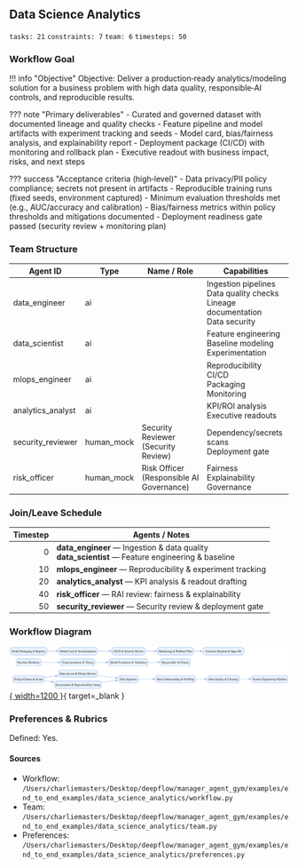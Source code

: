 ## Data Science Analytics

`tasks: 21` `constraints: 7` `team: 6` `timesteps: 50`

### Workflow Goal

!!! info "Objective"
    Objective: Deliver a production‑ready analytics/modeling solution for a business problem with
                high data quality, responsible‑AI controls, and reproducible results.

??? note "Primary deliverables"
    - Curated and governed dataset with documented lineage and quality checks
    - Feature pipeline and model artifacts with experiment tracking and seeds
    - Model card, bias/fairness analysis, and explainability report
    - Deployment package (CI/CD) with monitoring and rollback plan
    - Executive readout with business impact, risks, and next steps

??? success "Acceptance criteria (high‑level)"
    - Data privacy/PII policy compliance; secrets not present in artifacts
    - Reproducible training runs (fixed seeds, environment captured)
    - Minimum evaluation thresholds met (e.g., AUC/accuracy and calibration)
    - Bias/fairness metrics within policy thresholds and mitigations documented
    - Deployment readiness gate passed (security review + monitoring plan)

### Team Structure

| Agent ID | Type | Name / Role | Capabilities |
|---|---|---|---|
| data_engineer | ai |  | Ingestion pipelines<br>Data quality checks<br>Lineage documentation<br>Data security |
| data_scientist | ai |  | Feature engineering<br>Baseline modeling<br>Experimentation |
| mlops_engineer | ai |  | Reproducibility<br>CI/CD<br>Packaging<br>Monitoring |
| analytics_analyst | ai |  | KPI/ROI analysis<br>Executive readouts |
| security_reviewer | human_mock | Security Reviewer (Security Review) | Dependency/secrets scans<br>Deployment gate |
| risk_officer | human_mock | Risk Officer (Responsible AI Governance) | Fairness<br>Explainability<br>Governance |

### Join/Leave Schedule

| Timestep | Agents / Notes |
|---:|---|
| 0 | **data_engineer** — Ingestion & data quality<br>**data_scientist** — Feature engineering & baseline |
| 10 | **mlops_engineer** — Reproducibility & experiment tracking |
| 20 | **analytics_analyst** — KPI analysis & readout drafting |
| 40 | **risk_officer** — RAI review: fairness & explainability |
| 50 | **security_reviewer** — Security review & deployment gate |

### Workflow Diagram

[![Workflow DAG](assets/data_science_analytics.svg){ width=1200 }](assets/data_science_analytics.svg){ target=_blank }

### Preferences & Rubrics

Defined: Yes.

#### Sources

- Workflow: `/Users/charliemasters/Desktop/deepflow/manager_agent_gym/examples/end_to_end_examples/data_science_analytics/workflow.py`
- Team: `/Users/charliemasters/Desktop/deepflow/manager_agent_gym/examples/end_to_end_examples/data_science_analytics/team.py`
- Preferences: `/Users/charliemasters/Desktop/deepflow/manager_agent_gym/examples/end_to_end_examples/data_science_analytics/preferences.py`

